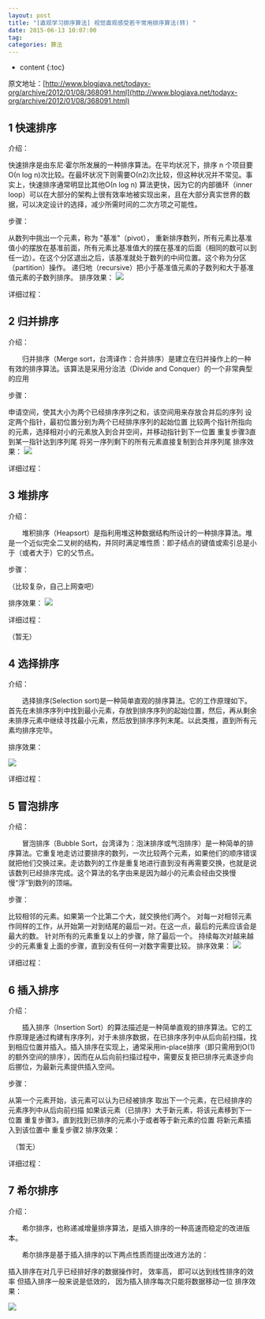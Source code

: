 ```yaml
---
layout: post
title: "[直观学习排序算法] 视觉直观感受若干常用排序算法(转) "
date: 2015-06-13 10:07:00
tag: 
categories: 算法
---
```


* content
{:toc}

原文地址：[http://www.blogjava.net/todayx-org/archive/2012/01/08/368091.html](http://www.blogjava.net/todayx-org/archive/2012/01/08/368091.html)
## 1 快速排序
介绍：

快速排序是由东尼·霍尔所发展的一种排序算法。在平均状况下，排序 n 个项目要Ο(n log n)次比较。在最坏状况下则需要Ο(n2)次比较，但这种状况并不常见。事实上，快速排序通常明显比其他Ο(n log n) 算法更快，因为它的内部循环（inner loop）可以在大部分的架构上很有效率地被实现出来，且在大部分真实世界的数据，可以决定设计的选择，减少所需时间的二次方项之可能性。

步骤：

从数列中挑出一个元素，称为 "基准"（pivot），
重新排序数列，所有元素比基准值小的摆放在基准前面，所有元素比基准值大的摆在基准的后面（相同的数可以到任一边）。在这个分区退出之后，该基准就处于数列的中间位置。这个称为分区（partition）操作。
递归地（recursive）把小于基准值元素的子数列和大于基准值元素的子数列排序。
排序效果：
![](http://jbcdn2.b0.upaiyun.com/2012/01/Visual-and-intuitive-feel-of-7-common-sorting-algorithms.gif)


详细过程：

 

 

## 2 归并排序
介绍：

　　归并排序（Merge sort，台湾译作：合并排序）是建立在归并操作上的一种有效的排序算法。该算法是采用分治法（Divide and Conquer）的一个非常典型的应用

步骤：

申请空间，使其大小为两个已经排序序列之和，该空间用来存放合并后的序列
设定两个指针，最初位置分别为两个已经排序序列的起始位置
比较两个指针所指向的元素，选择相对小的元素放入到合并空间，并移动指针到下一位置
重复步骤3直到某一指针达到序列尾
将另一序列剩下的所有元素直接复制到合并序列尾
排序效果：
![](http://jbcdn2.b0.upaiyun.com/2012/01/Visual-and-intuitive-feel-of-7-common-sorting-algorithms2.gif)


详细过程：

 

 

## 3 堆排序
介绍：

　　堆积排序（Heapsort）是指利用堆这种数据结构所设计的一种排序算法。堆是一个近似完全二叉树的结构，并同时满足堆性质：即子结点的键值或索引总是小于（或者大于）它的父节点。

步骤：

（比较复杂，自己上网查吧）

排序效果：
![](http://jbcdn2.b0.upaiyun.com/2012/01/Visual-and-intuitive-feel-of-7-common-sorting-algorithms3.gif)


详细过程：

（暂无）

## 4 选择排序
介绍：

　　选择排序(Selection sort)是一种简单直观的排序算法。它的工作原理如下。首先在未排序序列中找到最小元素，存放到排序序列的起始位置，然后，再从剩余未排序元素中继续寻找最小元素，然后放到排序序列末尾。以此类推，直到所有元素均排序完毕。

排序效果：

![](http://jbcdn2.b0.upaiyun.com/2012/01/Visual-and-intuitive-feel-of-7-common-sorting-algorithms4.gif)

详细过程：

 

 

## 5 冒泡排序
介绍：

　　冒泡排序（Bubble Sort，台湾译为：泡沫排序或气泡排序）是一种简单的排序算法。它重复地走访过要排序的数列，一次比较两个元素，如果他们的顺序错误就把他们交换过来。走访数列的工作是重复地进行直到没有再需要交换，也就是说该数列已经排序完成。这个算法的名字由来是因为越小的元素会经由交换慢慢“浮”到数列的顶端。

步骤：

比较相邻的元素。如果第一个比第二个大，就交换他们两个。
对每一对相邻元素作同样的工作，从开始第一对到结尾的最后一对。在这一点，最后的元素应该会是最大的数。
针对所有的元素重复以上的步骤，除了最后一个。
持续每次对越来越少的元素重复上面的步骤，直到没有任何一对数字需要比较。
排序效果：
![](http://jbcdn2.b0.upaiyun.com/2012/01/Visual-and-intuitive-feel-of-7-common-sorting-algorithms5.gif)


详细过程：

 

 

## 6 插入排序
介绍：

　　插入排序（Insertion Sort）的算法描述是一种简单直观的排序算法。它的工作原理是通过构建有序序列，对于未排序数据，在已排序序列中从后向前扫描，找到相应位置并插入。插入排序在实现上，通常采用in-place排序（即只需用到O(1)的额外空间的排序），因而在从后向前扫描过程中，需要反复把已排序元素逐步向后挪位，为最新元素提供插入空间。

步骤：

从第一个元素开始，该元素可以认为已经被排序
取出下一个元素，在已经排序的元素序列中从后向前扫描
如果该元素（已排序）大于新元素，将该元素移到下一位置
重复步骤3，直到找到已排序的元素小于或者等于新元素的位置
将新元素插入到该位置中
重复步骤2
排序效果：

　（暂无）

详细过程：

 

 

## 7 希尔排序
介绍：

　　希尔排序，也称递减增量排序算法，是插入排序的一种高速而稳定的改进版本。

　　希尔排序是基于插入排序的以下两点性质而提出改进方法的：

插入排序在对几乎已经排好序的数据操作时， 效率高， 即可以达到线性排序的效率
但插入排序一般来说是低效的， 因为插入排序每次只能将数据移动一位
排序效果：

![](http://jbcdn2.b0.upaiyun.com/2012/01/Visual-and-intuitive-feel-of-7-common-sorting-algorithms6.gif)
